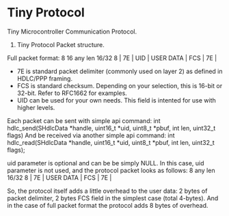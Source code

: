 # Tiny Protocol

Tiny Microcontroller Communication Protocol.


1. Tiny Protocol Packet structure.

Full packet format:
   8    16     any len      16/32   8
 | 7E | UID |  USER DATA  |  FCS  | 7E |


 - 7E is standard packet delimiter (commonly used on layer 2) as defined in HDLC/PPP framing.
 - FCS is standard checksum. Depending on your selection, this is 16-bit or 32-bit. Refer to
   RFC1662 for examples.
 - UID can be used for your own needs. This field is intented for use with higher levels.

Each packet can be sent with simple api command:
    int hdlc_send(SHdlcData *handle, uint16_t *uid, uint8_t *pbuf, int len, uint32_t flags)
And be received via another simple api command: 
    int hdlc_read(SHdlcData *handle, uint16_t *uid, uint8_t *pbuf, int len, uint32_t flags);

uid parameter is optional and can be be simply NULL. In this case, uid parameter is not used,
and the protocol packet looks as follows:
   8     any len      16/32   8
 | 7E |  USER DATA  |  FCS  | 7E |

So, the protocol itself adds a little overhead to the user data: 2 bytes of packet delimiter,
2 bytes FCS field in the simplest case (total 4-bytes). And in the case of full packet format
the protocol adds 8 bytes of overhead.
